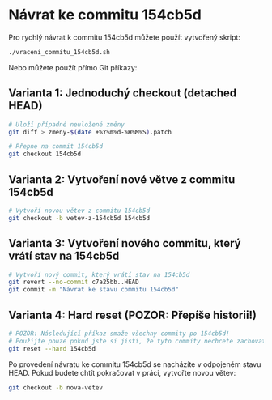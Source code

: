 # Návrat ke commitu 154cb5d

Pro rychlý návrat k commitu 154cb5d můžete použít vytvořený skript:

```bash
./vraceni_commitu_154cb5d.sh
```

Nebo můžete použít přímo Git příkazy:

## Varianta 1: Jednoduchý checkout (detached HEAD)
```bash
# Uloží případné neuložené změny
git diff > zmeny-$(date +%Y%m%d-%H%M%S).patch

# Přepne na commit 154cb5d
git checkout 154cb5d
```

## Varianta 2: Vytvoření nové větve z commitu 154cb5d
```bash
# Vytvoří novou větev z commitu 154cb5d
git checkout -b vetev-z-154cb5d 154cb5d
```

## Varianta 3: Vytvoření nového commitu, který vrátí stav na 154cb5d
```bash
# Vytvoří nový commit, který vrátí stav na 154cb5d
git revert --no-commit c7a25bb..HEAD
git commit -m "Návrat ke stavu commitu 154cb5d"
```

## Varianta 4: Hard reset (POZOR: Přepíše historii!)
```bash
# POZOR: Následující příkaz smaže všechny commity po 154cb5d!
# Použijte pouze pokud jste si jisti, že tyto commity nechcete zachovat
git reset --hard 154cb5d
```

Po provedení návratu ke commitu 154cb5d se nacházíte v odpojeném stavu HEAD. Pokud budete chtít pokračovat v práci, vytvořte novou větev:
```bash
git checkout -b nova-vetev
```
